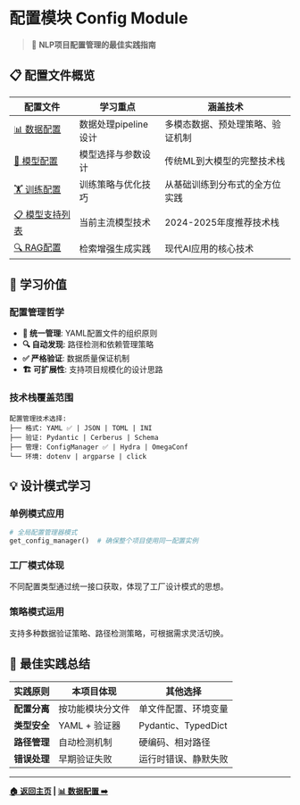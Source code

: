 # 配置模块 Config Module

> 🔧 **NLP项目配置管理的最佳实践指南**

## 📋 配置文件概览

| 配置文件 | 学习重点 | 涵盖技术 |
|---------|----------|----------|
| [📊 数据配置](code_docs/config/data_configs.md) | 数据处理pipeline设计 | 多模态数据、预处理策略、验证机制 |
| [🤖 模型配置](code_docs/config/model_configs.md) | 模型选择与参数设计 | 传统ML到大模型的完整技术栈 |
| [🏋️ 训练配置](code_docs/config/training_configs.md) | 训练策略与优化技巧 | 从基础训练到分布式的全方位实践 |
| [📋 模型支持列表](code_docs/config/supported_models.md) | 当前主流模型技术 | 2024-2025年度推荐技术栈 |
| [🔍 RAG配置](code_docs/config/rag_configs.md) | 检索增强生成实践 | 现代AI应用的核心技术 |

## 🎯 学习价值

### 配置管理哲学
- **📁 统一管理**: YAML配置文件的组织原则
- **🔍 自动发现**: 路径检测和依赖管理策略  
- **✅ 严格验证**: 数据质量保证机制
- **🏗️ 可扩展性**: 支持项目规模化的设计思路

### 技术栈覆盖范围
```
配置管理技术选择:
├── 格式: YAML ✅ | JSON | TOML | INI
├── 验证: Pydantic | Cerberus | Schema
├── 管理: ConfigManager ✅ | Hydra | OmegaConf
└── 环境: dotenv | argparse | click
```

## 💡 设计模式学习

### 单例模式应用
```python
# 全局配置管理器模式
get_config_manager()  # 确保整个项目使用同一配置实例
```

### 工厂模式体现
不同配置类型通过统一接口获取，体现了工厂设计模式的思想。

### 策略模式运用
支持多种数据验证策略、路径检测策略，可根据需求灵活切换。

## 🚀 最佳实践总结

| 实践原则 | 本项目体现 | 其他选择 |
|---------|------------|----------|
| **配置分离** | 按功能模块分文件 | 单文件配置、环境变量 |
| **类型安全** | YAML + 验证器 | Pydantic、TypedDict |
| **路径管理** | 自动检测机制 | 硬编码、相对路径 |
| **错误处理** | 早期验证失败 | 运行时错误、静默失败 |

---

**[🏠 返回主页](../README.md) | [📊 数据配置 ➡️](data_configs.md)**